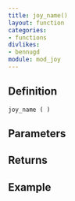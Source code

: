 ```yaml
---
title: joy_name()
layout: function
categories:
- functions
divlikes:
- bennugd
module: mod_joy
---
```


## Definition

    joy_name ( )

## Parameters

## Returns

## Example
